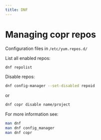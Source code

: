 ```yaml
---
title: DNF
---
```


# Managing copr repos

Configuration files in `/etc/yum.repos.d/`

List all enabled repos:

```sh
dnf repolist
```

Disable repos:

```sh
dnf config-manager --set-disabled repoid
```

or

```sh
dnf copr disable name/project
```

For more information see:

```sh
man dnf
man dnf config_manager
man dnf copr
```
